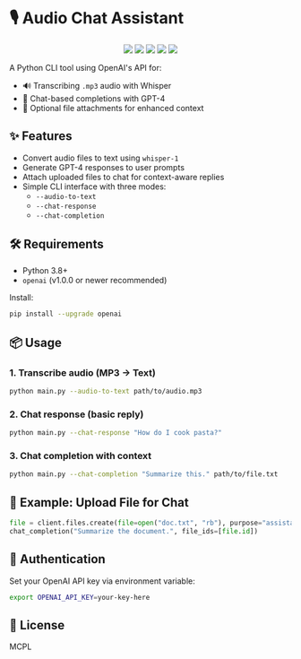# 🎙️ Audio Chat Assistant
<div align="middle">
  <a href=https://www.python.org/ aria-label="Python 3.8+"><img src=https://img.shields.io/badge/Python-3.8%2B-blue></img></a>
  <a href=https://platform.openai.com/ aria-label="OpenAI API"><img src=https://img.shields.io/badge/OpenAI-API-green></img></a>
  <a href=""><img src=https://img.shields.io/badge/License-MCPL-yellow.svg aria-label="License"></img></a>
  <a href=https://github.com/yourusername/repo aria-label=Maintained><img src=https://img.shields.io/badge/Maintained-yes-brightgreen></img></a>
  <a href="" aria-label=CLI Tool><img src=https://img.shields.io/badge/Type-CLI-lightgrey></img></a>
</div>

A Python CLI tool using OpenAI's API for:
- 🔊 Transcribing `.mp3` audio with Whisper
- 💬 Chat-based completions with GPT-4
- 📎 Optional file attachments for enhanced context

## ✨ Features

- Convert audio files to text using `whisper-1`
- Generate GPT-4 responses to user prompts
- Attach uploaded files to chat for context-aware replies
- Simple CLI interface with three modes:
  - `--audio-to-text`
  - `--chat-response`
  - `--chat-completion`

## 🛠️ Requirements

- Python 3.8+
- `openai` (v1.0.0 or newer recommended)

Install:
```bash
pip install --upgrade openai
````

## 📦 Usage

### 1. Transcribe audio (MP3 → Text)

```bash
python main.py --audio-to-text path/to/audio.mp3
```

### 2. Chat response (basic reply)

```bash
python main.py --chat-response "How do I cook pasta?"
```

### 3. Chat completion with context

```bash
python main.py --chat-completion "Summarize this." path/to/file.txt
```

## 🧩 Example: Upload File for Chat

```python
file = client.files.create(file=open("doc.txt", "rb"), purpose="assistants")
chat_completion("Summarize the document.", file_ids=[file.id])
```

## 🔐 Authentication

Set your OpenAI API key via environment variable:

```bash
export OPENAI_API_KEY=your-key-here
```

## 📄 License

MCPL

